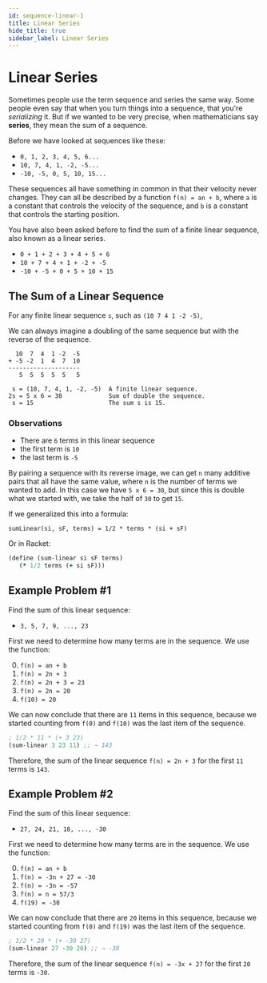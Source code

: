 ```yaml
---
id: sequence-linear-1
title: Linear Series
hide_title: true
sidebar_label: Linear Series
---
```


# Linear Series

Sometimes people use the term sequence and series the same way. Some people even
say that when you turn things into a sequence, that you're _serializing_ it. But
if we wanted to be very precise, when mathematicians say **series**, they mean
the sum of a sequence.

Before we have looked at sequences like these:

 * `0, 1, 2, 3, 4, 5, 6...`
 * `10, 7, 4, 1, -2, -5...`
 * `-10, -5, 0, 5, 10, 15...`

These sequences all have something in common in that their velocity never
changes. They can all be described by a function `f(n) = an + b`, where `a` is
a constant that controls the velocity of the sequence, and `b` is a constant
that controls the starting position.

You have also been asked before to find the sum of a finite linear sequence,
also known as a linear series.

 * `0 + 1 + 2 + 3 + 4 + 5 + 6`
 * `10 + 7 + 4 + 1 + -2 + -5`
 * `-10 + -5 + 0 + 5 + 10 + 15`

## The Sum of a Linear Sequence

For any finite linear sequence `s`, such as `(10 7 4 1 -2 -5)`,

We can always imagine a doubling of the same sequence but with the reverse of
the sequence.

```
  10  7  4  1 -2  -5
+ -5 -2  1  4  7  10
--------------------
   5  5  5  5  5   5

 s = (10, 7, 4, 1, -2, -5)  A finite linear sequence.
2s = 5 x 6 = 30             Sum of double the sequence.
 s = 15                     The sum s is 15.
```

### Observations

 * There are `6` terms in this linear sequence
 * the first term is `10`
 * the last term is `-5`

By pairing a sequence with its reverse image, we can get `n` many additive pairs
that all have the same value, where `n` is the number of terms we wanted to add.
In this case we have `5 x 6 = 30`, but since this is double what we started
with, we take the half of `30` to get `15`.

If we generalized this into a formula:

`sumLinear(si, sF, terms) = 1/2 * terms * (si + sF)`

Or in Racket:

``` clojure
(define (sum-linear si sF terms)
   (* 1/2 terms (+ si sF)))
```

## Example Problem #1

Find the sum of this linear sequence:

 * `3, 5, 7, 9, ..., 23`

First we need to determine how many terms are in the sequence. We use the 
function:

 0. `f(n) = an + b`
 1. `f(n) = 2n + 3`
 2. `f(n) = 2n + 3 = 23`
 3. `f(n) = 2n = 20`
 4. `f(10) = 20`

We can now conclude that there are `11` items in this sequence, because we 
started counting from `f(0)` and `f(10)` was the last item of the sequence.

``` clojure
; 1/2 * 11 * (+ 3 23)
(sum-linear 3 23 11) ;; → 143
```

Therefore, the sum of the linear sequence `f(n) = 2n + 3` for the first `11` 
terms is `143`.

## Example Problem #2

Find the sum of this linear sequence:

 * `27, 24, 21, 18, ..., -30`

First we need to determine how many terms are in the sequence. We use the 
function:

  0. `f(n) = an + b`
  1. `f(n) = -3n + 27 = -30`
  2. `f(n) = -3n = -57`
  3. `f(n) = n = 57/3`
  4. `f(19) = -30`

We can now conclude that there are `20` items in this sequence, because we 
started counting from `f(0)` and `f(19)` was the last item of the sequence.

``` clojure
; 1/2 * 20 * (+ -30 27)
(sum-linear 27 -30 20) ;; → -30
```

Therefore, the sum of the linear sequence `f(n) = -3x + 27` for the first `20`
terms is `-30`.

